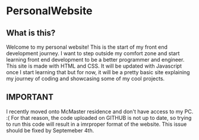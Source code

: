 # PersonalWebsite

##  What is this? 
Welcome to my personal website! This is the start of my front end development journey. I want to step outside my comfort zone and start learning front end development to be a better programmer and engineer. 
This site is made with HTML and CSS. It will be updated with Javascript once I start learning that but for now, it will be a pretty basic site explaining my journey of coding and showcasing some of my cool projects. 

## IMPORTANT
I recently moved onto McMaster residence and don't have access to my PC. :( For that reason, the code uploaded on GITHUB is not up to date, so trying to run this code will result in a imrproper format of the website. 
This issue should be fixed by Septemeber 4th. 

